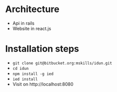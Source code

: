 # Architecture

* Api in rails
* Website in react.js


# Installation steps

* `git clone git@bitbucket.org:mskills/idun.git`
* `cd idun`
* `npm install -g ied`
* `ied install`
* Visit on http://localhost:8080
